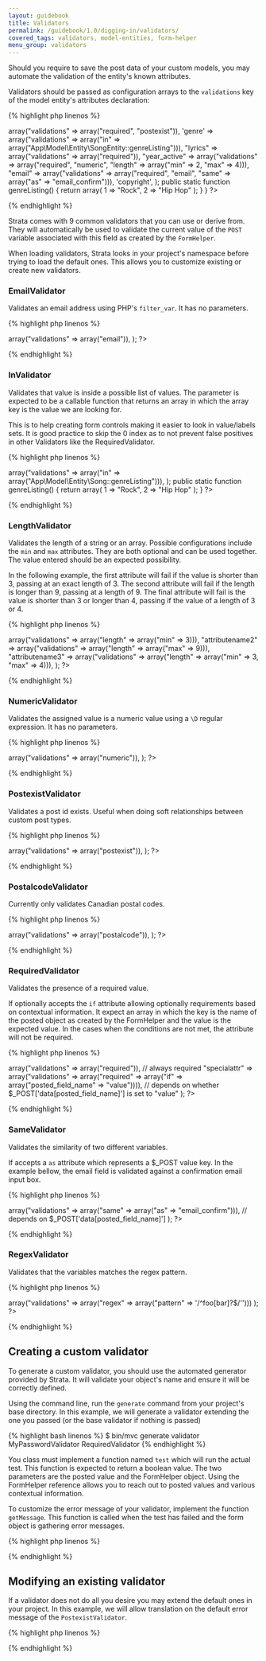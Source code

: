 ```yaml
---
layout: guidebook
title: Validators
permalink: /guidebook/1.0/digging-in/validators/
covered_tags: validators, model-entities, form-helper
menu_group: validators
---
```


Should you require to save the post data of your custom models, you may automate the validation of the entity's known attributes.

Validators should be passed as configuration arrays to the `validations` key of the model entity's attributes declaration:

{% highlight php linenos %}
<?php
namespace App\Model\Entity;

class SongEntity extends AppCustomPostType {
{
    public $attributes = array(
        "artist"            => array("validations" => array("required", "postexist")),
        'genre'             => array("validations" => array("in" => array("App\Model\Entity\SongEntity::genreListing"))),
        "lyrics"            => array("validations" => array("required")),
        "year_active"       => array("validations" => array("required", "numeric", "length" => array("min" => 2, "max" => 4))),
        "email"             => array("validations" => array("required", "email", "same" => array("as" => "email_confirm"))),
        'copyright',
    );

    public static function genreListing()
    {
        return array(
            1 => "Rock",
            2 => "Hip Hop"
        );
    }
}
?>
{% endhighlight %}

Strata comes with 9 common validators that you can use or derive from. They will automatically be used to validate the current value of the `POST` variable associated with this field as created by the `FormHelper`.

When loading validators, Strata looks in your project's namespace before trying to load the default ones. This allows you to customize existing or create new validators.

### EmailValidator

Validates an email address using PHP's `filter_var`. It has no parameters.

{% highlight php linenos %}
<?php
public $attributes = array(
    "attributename"      => array("validations" => array("email")),
);
?>
{% endhighlight %}

### InValidator

Validates that value is inside a possible list of values. The parameter is expected to be a callable function that returns an array in which the array key is the value we are looking for.

This is to help creating form controls making it easier to look in value/labels sets. It is good practice to skip the 0 index as to not prevent false positives in other Validators like the RequiredValidator.

{% highlight php linenos %}
<?php
public $attributes = array(
    "attributename"      => array("validations" => array("in" => array("App\Model\Entity\Song::genreListing"))),
);

public static function genreListing()
{
    return array(
        1 => "Rock",
        2 => "Hip Hop"
    );
}
?>
{% endhighlight %}

### LengthValidator

Validates the length of a string or an array. Possible configurations include the `min` and `max` attributes. They are both optional and can be used together. The value entered should be an expected possibility.

In the following example, the first attribute will fail if the value is shorter than 3, passing at an exact length of 3. The second attribute will fail if the length is longer than 9, passing at a length of 9. The final attribute will fail is the value is shorter than 3 or longer than 4, passing if the value of a length of 3 or 4.

{% highlight php linenos %}
<?php
public $attributes = array(
    "attributename"      => array("validations" => array("length" => array("min" => 3))),
    "attributename2"     => array("validations" => array("length" => array("max" => 9))),
    "attributename3"     => array("validations" => array("length" => array("min" => 3, "max" => 4))),
);
?>
{% endhighlight %}

### NumericValidator

Validates the assigned value is a numeric value using a `\D` regular expression. It has no parameters.

{% highlight php linenos %}
<?php
public $attributes = array(
    "year_active"       => array("validations" => array("numeric")),
);
?>
{% endhighlight %}

### PostexistValidator

Validates a post id exists. Useful when doing soft relationships between custom post types.

{% highlight php linenos %}
<?php
public $attributes = array(
    "artist"            => array("validations" => array("postexist")),
);
?>
{% endhighlight %}

### PostalcodeValidator

Currently only validates Canadian postal codes.

{% highlight php linenos %}
<?php
public $attributes = array(
    "postalcode"          => array("validations" => array("postalcode")),
);
?>
{% endhighlight %}

### RequiredValidator

Validates the presence of a required value.

If optionally accepts the `if` attribute allowing optionally requirements based on contextual information. It expect an array in which the key is the name of the posted object as created by the FormHelper and the value is the expected value. In the cases when the conditions are not met, the attribute will not be required.

{% highlight php linenos %}
<?php
public $attributes = array(
    "name"          => array("validations" => array("required")), // always required
    "specialattr"   => array("validations" => array("required" => array("if" => array("posted_field_name" => "value")))), // depends on whether $_POST['data[posted_field_name]'] is set to "value"
);
?>
{% endhighlight %}

### SameValidator

Validates the similarity of two different variables.

If accepts a `as` attribute which represents a $_POST value key. In the example bellow, the email field is validated against a confirmation email input box.

{% highlight php linenos %}
<?php
public $attributes = array(
    "email"         => array("validations" => array("same" => array("as" => "email_confirm"))), // depends on $_POST['data[posted_field_name]']
);
?>
{% endhighlight %}

### RegexValidator

Validates that the variables matches the regex pattern.

{% highlight php linenos %}
<?php
public $attributes = array(
    "email"         => array("validations" => array("regex" => array("pattern" => '/^foo[bar]?$/'')))
);
?>
{% endhighlight %}

## Creating a custom validator

To generate a custom validator, you should use the automated generator provided by Strata. It will validate your object's name and ensure it will be correctly defined.

Using the command line, run the `generate` command from your project's base directory. In this example, we will generate a validator extending the one you passed (or the base validator if nothing is passed)

{% highlight bash linenos %}
$ bin/mvc generate validator MyPasswordValidator RequiredValidator
{% endhighlight %}

You class must implement a function named `test` which will run the actual test. This function is expected to return a boolean value. The two parameters are the posted value and the FormHelper object. Using the FormHelper reference allows you to reach out to posted values and various contextual information.

To customize the error message of your validator, implement the function `getMessage`. This function is called when the test has failed and the form object is gathering error messages.

{% highlight php linenos %}
<?php
namespace App\Model\Validator;

class MyValidator extends \Strata\Model\Validator {

    public function test($value, $context)
    {
        return $value == "what i'm expecting";
    }

    public function getMessage()
    {
        return "This is not the value we are expecting.";
    }
}
?>
{% endhighlight %}

## Modifying an existing validator

If a validator does not do all you desire you may extend the default ones in your project. In this example, we will allow translation on the default error message of the `PostexistValidator`.

{% highlight php linenos %}
<?php
namespace App\Model\Validator;

class PostexistValidator extends \Strata\Model\Validator\PostexistValidator {

    public function getMessage()
    {
        return __("This post could not be found.", "App");
    }

}
?>
{% endhighlight %}

